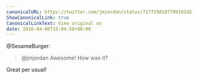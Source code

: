 ```yaml
---
canonicalURL: https://twitter.com/jmjordan/status/717729818779910145
ShowCanonicalLink: true
CanonicalLinkText: View original on
date: 2016-04-06T15:04:58+00:00
---
```

@SesameBurger:

> @jmjordan Awesome! How was it?

Great per usual!